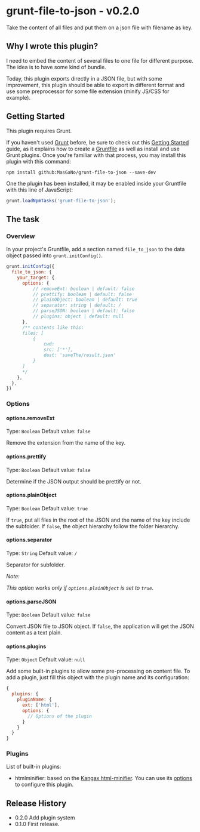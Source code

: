 # grunt-file-to-json - v0.2.0
Take the content of all files and put them on a json file with filename as key.

## Why I wrote this plugin?
I need to embed the content of several files to one file for different purpose. The idea is to have some kind of bundle.

Today, this plugin exports directly in a JSON file, but with some improvement, this plugin should be able to export in different format and use some preprocessor for some file extension (minify JS/CSS for example).

## Getting Started
This plugin requires Grunt.

If you haven't used [Grunt](http://gruntjs.com/) before, be sure to check out this [Getting Started](http://gruntjs.com/getting-started) guide, as it explains how to create a [Gruntfile](http://gruntjs.com/sample-gruntfile) as well as install and use Grunt plugins. Once you're familiar with that process, you may install this plugin with this command:

```shell
npm install github:MasGaNo/grunt-file-to-json --save-dev
```

One the plugin has been installed, it may be enabled inside your Gruntfile with this line of JavaScript:

```js
grunt.loadNpmTasks('grunt-file-to-json');
```

## The task

### Overview
In your project's Gruntfile, add a section named `file_to_json` to the data object passed into `grunt.initConfig()`.

```js
grunt.initConfig({
  file_to_json: {
    your_target: {
      options: {
          // removeExt: boolean | default: false
          // prettify: boolean | default: false
          // plainObject: boolean | default: true
          // separator: string | default: /
          // parseJSON: boolean | default: false
          // plugins: object | default: null
      },
      /** contents like this:
      files: [
          {
              cwd: 
              src: ['*'],
              dest: 'saveThe/result.json'
          }
      ]
      */
    },
  },
})
```

### Options

#### options.removeExt
Type: `Boolean`
Default value: `false`

Remove the extension from the name of the key.

#### options.prettify
Type: `Boolean`
Default value: `false`

Determine if the JSON output should be prettify or not.

#### options.plainObject
Type: `Boolean`
Default value: `true`

If `true`, put all files in the root of the JSON and the name of the key include the subfolder.
If `false`, the object hierarchy follow the folder hierarchy.

#### options.separator
Type: `String`
Default value: `/`

Separator for subfolder.

*Note:*

*This option works only if `options.plainObject` is set to `true`*.

#### options.parseJSON
Type: `Boolean`
Default value: `false`

Convert JSON file to JSON object. If `false`, the application will get the JSON content as a text plain.

#### options.plugins
Type: `Object`
Default value: `null`

Add some built-in plugins to allow some pre-processing on content file.
To add a plugin, just fill this object with the plugin name and its configuration:
```js
{
  plugins: {
    pluginName: {
      ext: ['html'],
      options: {
        // Options of the plugin
      }
    }
  }
}
```

### Plugins
List of built-in plugins:
- htmlminifier: based on the [Kangax html-minifier](https://github.com/kangax/html-minifier.git). You can use its [options](https://github.com/kangax/html-minifier#options-quick-reference) to configure this plugin.


## Release History
- 0.2.0 Add plugin system
- 0.1.0 First release.
